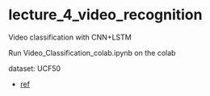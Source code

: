 # lecture_4_video_recognition
Video classification with CNN+LSTM

Run Video_Classification_colab.ipynb on the colab

dataset: UCF50
- [ref](https://bleedai.com/human-activity-recognition-using-tensorflow-cnn-lstm/)
